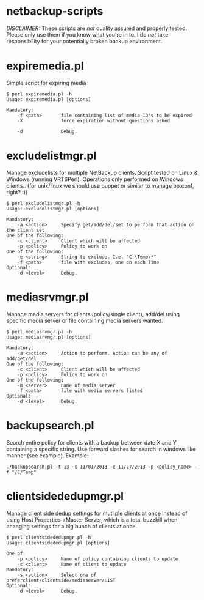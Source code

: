 netbackup-scripts
=======
_DISCLAIMER:_ These scripts are _not_ quality assured and properly tested. Please only use them if you know what you're in to. I do _not_ take responsibility for your potentially broken backup environment.


# expiremedia.pl
Simple script for expiring media

    $ perl expiremedia.pl -h
    Usage: expiremedia.pl [options]

    Mandatory:
        -f <path>       file containing list of media ID's to be expired
        -X              force expiration without questions asked

        -d              Debug.

# excludelistmgr.pl
Manage excludelists for multiple NetBackup clients. Script tested on Linux & Windows (running VRTSPerl). Operations only performed on Windows clients.. (for unix/linux we should use puppet or similar to manage bp.conf, right? :))

    $ perl excludelistmgr.pl -h
    Usage: excludelistmgr.pl [options]

    Mandatory:
        -a <action>     Specify get/add/del/set to perform that action on the client set
    One of the following:
        -c <client>     Client which will be affected
        -p <policy>     Policy to work on
    One of the following:
        -e <string>     String to exclude. I.e. "C:\Temp\*"
        -f <path>       file with excludes, one on each line
    Optional:
        -d <level>      Debug.


# mediasrvmgr.pl
Manage media servers for clients (policy/single client), add/del using specific media server or file containing media servers wanted.

    $ perl mediasrvmgr.pl -h
    Usage: mediasrvmgr.pl [options]

    Mandatory:
        -a <action>     Action to perform. Action can be any of add/get/del
    One of the following:
        -c <client>     Client which will be affected
        -p <policy>     Policy to work on
    One of the following:
        -m <server>     name of media server
        -f <path>       file with media servers listed 
    Optional:
        -d <level>      Debug.


# backupsearch.pl
Search entire policy for clients with a backup between date X and Y containing a specific string. Use forward
slashes for search in windows like manner (see example).
Example:

    ./backupsearch.pl -t 13 -s 11/01/2013 -e 11/27/2013 -p <policy_name> -f "/C/Temp"


# clientsidededupmgr.pl
Manage client side dedup settings for mutliple clients at once instead of using Host Properties->Master Server, which is a total buzzkill when changing settings for a big bunch of clients at once.

    $ perl clientsidededupmgr.pl -h
    Usage: clientsidededupmgr.pl [options]

    One of:
        -p <policy>     Name of policy containing clients to update
        -c <client>     Name of client to update
    Mandatory:
        -s <action>     Select one of preferclient/clientside/mediaserver/LIST
    Optional:
        -d <level>      Debug.

